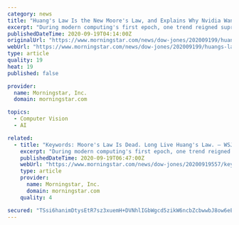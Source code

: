 ```yaml
---
category: news
title: "Huang's Law Is the New Moore's Law, and Explains Why Nvidia Wants Arm"
excerpt: "During modern computing's first epoch, one trend reigned supreme: Moore's Law. Actually a prediction by Intel Corp. co-founder Gordon Moore rather than any sort of physical law, Moore's Law held that the number of transistors on a chip doubles roughly every two years."
publishedDateTime: 2020-09-19T04:14:00Z
originalUrl: "https://www.morningstar.com/news/dow-jones/202009199/huangs-law-is-the-new-moores-law-and-explains-why-nvidia-wants-arm"
webUrl: "https://www.morningstar.com/news/dow-jones/202009199/huangs-law-is-the-new-moores-law-and-explains-why-nvidia-wants-arm"
type: article
quality: 19
heat: 19
published: false

provider:
  name: Morningstar, Inc.
  domain: morningstar.com

topics:
  - Computer Vision
  - AI

related:
  - title: "Keywords: Moore's Law Is Dead. Long Live Huang's Law. — WSJ"
    excerpt: "During modern computing's first epoch, one trend reigned supreme: Moore's Law. Actually a prediction by Intel Corp. co-founder Gordon Moore rather than any sort of physical law, Moore's Law held that the number of transistors on a chip doubles roughly every two years."
    publishedDateTime: 2020-09-19T06:47:00Z
    webUrl: "https://www.morningstar.com/news/dow-jones/20200919557/keywords-moores-law-is-dead-long-live-huangs-law-wsj"
    type: article
    provider:
      name: Morningstar, Inc.
      domain: morningstar.com
    quality: 4

secured: "TSsi6hanimDtysEtR7sz3xuemH+DVNhlIGbWgcd5zikW6ncbZcbwwbJ8ow6eEpqkRi//v3U3rR+ei2etk5S4xtUHcyAVmjb3CwsX6tpZMIqud6yiAI2d96MQy+hT5EiWGQcAbn9/25wqJ24CL3jQCZ6xXyg/J6aJqPN3Dnf24NhkHDdfeslMMB79CxiBrI5ejKZ4GDfzf5sMO46wZkVOBYBzH2rbnIbOkLYqD0JdYoCsN/fNcKhEQSlSN0yreYoPIfdiTzKP6UGBQ9bzAIPlgasknDOLgbGJlmBWHuGbOv846YEJzOlZRB6wsdsRmYU9tytr6ewAshXqh4XdfC6aDGP+Tq9DYbn/0CQGOBumARc=;5g+lB5EEjjEr0JmmRQVEfQ=="
---
```


